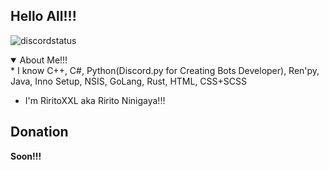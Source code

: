 ## Hello All!!!

![discordstatus](https://discord.c99.nl/widget/theme-2/866038132079198240.png)

  <details open>
<summary>About Me!!!</summary>
* I know С++, C#, Python(Discord.py for Creating Bots Developer), Ren'py, Java, Inno Setup, NSIS, GoLang, Rust, HTML, CSS+SCSS

    
* I'm RiritoXXL aka Ririto Ninigaya!!!

</details>

## Donation

**Soon!!!**
